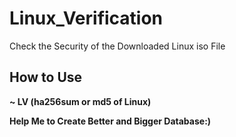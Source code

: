 # Linux_Verification

Check the Security of the Downloaded Linux iso File


## How to Use

__~ LV (ha256sum or md5 of Linux)__

**Help Me to Create Better and Bigger Database:)**
